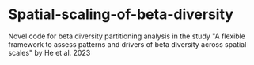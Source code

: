 # Spatial-scaling-of-beta-diversity
Novel code for beta diversity partitioning analysis in the study "A flexible framework to assess patterns and drivers of beta diversity across spatial scales" by He et al. 2023
